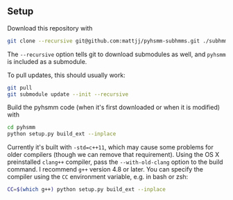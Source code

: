 ## Setup ##
Download this repository with

```bash
git clone --recursive git@github.com:mattjj/pyhsmm-subhmms.git ./subhmms
```

The `--recursive` option tells git to download submodules as well, and `pyhsmm` is included as a submodule.

To pull updates, this should usually work:

```bash
git pull
git submodule update --init --recursive
```


Build the pyhsmm code (when it's first downloaded or when it is modified) with

```bash
cd pyhsmm
python setup.py build_ext --inplace
```

Currently it's built with `-std=c++11`, which may cause some problems for older compilers (though we can remove that requirement). Using the OS X preinstalled `clang++` compiler, pass the `--with-old-clang` option to the build command. I recommend `g++` version 4.8 or later. You can specify the compiler using the `CC` environment variable, e.g. in bash or zsh:

```bash
CC=$(which g++) python setup.py build_ext --inplace
```

